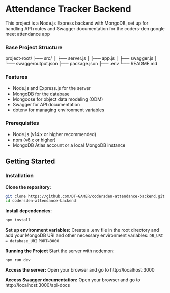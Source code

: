 # Attendance Tracker Backend

This project is a Node.js Express backend with MongoDB, set up for handling API routes and Swagger documentation for the coders-den google meet attendance app

### Base Project Structure

project-root/
├── src/
│ ├── server.js
│ ├── app.js
│ ├── swagger.js
│ └── swaggeroutput.json
├── package.json
├── .env
└── README.md

### Features

- Node.js and Express.js for the server
- MongoDB for the database
- Mongoose for object data modeling (ODM)
- Swagger for API documentation
- dotenv for managing environment variables

### Prerequisites

- Node.js (v14.x or higher recommended)
- npm (v6.x or higher)
- MongoDB Atlas account or a local MongoDB instance

## Getting Started

### Installation

**Clone the repository:**

```bash
git clone https://github.com/DT-GAMER/codersden-attendance-backend.git
cd codersden-attendance-backend
```

**Install dependencies:**

```bash
npm install
```

**Set up environment variables:**
Create a .env file in the root directory and add your MongoDB URI and other necessary environment variables:
`DB_URI = database_URI`
`PORT=3000`

**Running the Project**
Start the server with nodemon:

```bash
npm run dev
```

**Access the server:**
Open your browser and go to http://localhost:3000

**Access Swagger documentation:**
Open your browser and go to http://localhost:3000/api-docs

